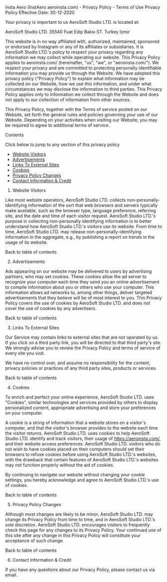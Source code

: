 Insta Aero (InstAero aeroinsta.com) - Privacy Policy - Terms of Use
Privacy Policy
Effective Date: 30-12-2020

Your privacy is important to us
AeroSoft Studio LTD. is located at:

AeroSoft Studio LTD.
35540 Fuat Edip Baksı ST. Turkey Izmir
 
This website is in no way affiliated with, authorized, maintained, sponsored or endorsed by Instagram or any of its affiliates or subsidiaries.
It is AeroSoft Studio LTD.'s policy to respect your privacy regarding any information we may collect while operating our website. This Privacy Policy applies to aeroinsta.com/ (hereinafter, "us", "we", or "aeroinsta.com/"). We respect your privacy and are committed to protecting personally identifiable information you may provide us through the Website. We have adopted this privacy policy ("Privacy Policy") to explain what information may be collected on our Website, how we use this information, and under what circumstances we may disclose the information to third parties. This Privacy Policy applies only to information we collect through the Website and does not apply to our collection of information from other sources.

This Privacy Policy, together with the Terms of service posted on our Website, set forth the general rules and policies governing your use of our Website. Depending on your activities when visiting our Website, you may be required to agree to additional terms of service.

Contents

Click below to jump to any section of this privacy policy

- [Website Visitors](#website-visitors)
- [Advertisements](#advertisements)
- [Links To External Sites]()
- [Cookies]()
- [Privacy Policy Changes]()
- [Contact Information & Credit](#contact-information--credit)

1. Website Visitors

Like most website operators, AeroSoft Studio LTD. collects non-personally-identifying information of the sort that web browsers and servers typically make available, such as the browser type, language preference, referring site, and the date and time of each visitor request. AeroSoft Studio LTD.'s purpose in collecting non-personally identifying information is to better understand how AeroSoft Studio LTD.'s visitors use its website. From time to time, AeroSoft Studio LTD. may release non-personally-identifying information in the aggregate, e.g., by publishing a report on trends in the usage of its website.

Back to table of contents

2. Advertisements

Ads appearing on our website may be delivered to users by advertising partners, who may set cookies. These cookies allow the ad server to recognize your computer each time they send you an online advertisement to compile information about you or others who use your computer. This information allows ad networks to, among other things, deliver targeted advertisements that they believe will be of most interest to you. This Privacy Policy covers the use of cookies by AeroSoft Studio LTD. and does not cover the use of cookies by any advertisers.

Back to table of contents

3. Links To External Sites

Our Service may contain links to external sites that are not operated by us. If you click on a third party link, you will be directed to that third party's site. We strongly advise you to review the Privacy Policy and terms of service of every site you visit.

We have no control over, and assume no responsibility for the content, privacy policies or practices of any third party sites, products or services.

Back to table of contents

4. Cookies

To enrich and perfect your online experience, AeroSoft Studio LTD. uses "Cookies", similar technologies and services provided by others to display personalized content, appropriate advertising and store your preferences on your computer.

A cookie is a string of information that a website stores on a visitor's computer, and that the visitor's browser provides to the website each time the visitor returns. AeroSoft Studio LTD. uses cookies to help AeroSoft Studio LTD. identify and track visitors, their usage of https://aeroinsta.com/, and their website access preferences. AeroSoft Studio LTD. visitors who do not wish to have cookies placed on their computers should set their browsers to refuse cookies before using AeroSoft Studio LTD.'s websites, with the drawback that certain features of AeroSoft Studio LTD.'s websites may not function properly without the aid of cookies.

By continuing to navigate our website without changing your cookie settings, you hereby acknowledge and agree to AeroSoft Studio LTD.'s use of cookies.

Back to table of contents

5. Privacy Policy Changes

Although most changes are likely to be minor, AeroSoft Studio LTD. may change its Privacy Policy from time to time, and in AeroSoft Studio LTD.'s sole discretion. AeroSoft Studio LTD. encourages visitors to frequently check this page for any changes to its Privacy Policy. Your continued use of this site after any change in this Privacy Policy will constitute your acceptance of such change.

Back to table of contents

6. Contact Information & Credit

If you have any questions about our Privacy Policy, please contact us via email.
